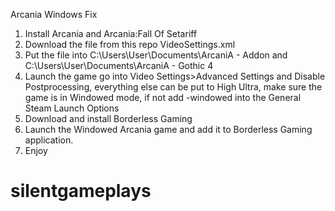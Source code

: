 
Arcania Windows Fix
1. Install Arcania and Arcania:Fall Of Setariff 
2. Download the file from this repo VideoSettings.xml
3. Put the file into  C:\Users\User\Documents\ArcaniA - Addon and C:\Users\User\Documents\ArcaniA - Gothic 4
4. Launch the game go into Video Settings>Advanced Settings and Disable Postprocessing, everything else can be put to High Ultra, make sure the game is in Windowed mode, if not add -windowed into the General Steam Launch Options
5. Download and install Borderless Gaming
6. Launch the Windowed Arcania game and add it to Borderless Gaming application.
7. Enjoy

# silentgameplays
